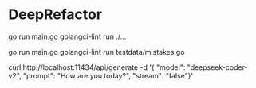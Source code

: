 # DeepRefactor

go run main.go golangci-lint run ./...


go run main.go golangci-lint run testdata/mistakes.go

curl http://localhost:11434/api/generate -d '{ "model": "deepseek-coder-v2", "prompt": "How are you today?", "stream": "false"}'